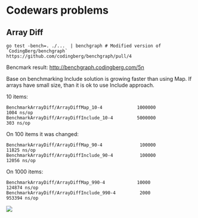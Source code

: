 # Codewars problems

## Array Diff

```shell
go test -bench=. ./...  | benchgraph # Modified version of `CodingBerg/benchgraph` https://github.com/codingberg/benchgraph/pull/4
```

Bencmark result: http://benchgraph.codingberg.com/5n

Base on benchmarking Include solution is growing faster than using Map.
If arrays have small size, than it is ok to use Include approach.

10 items:

```
BenchmarkArrayDiff/ArrayDiffMap_10-4             1000000              1004 ns/op
BenchmarkArrayDiff/ArrayDiffInclude_10-4         5000000               303 ns/op
```

On 100 items it was changed:

```
BenchmarkArrayDiff/ArrayDiffMap_90-4              100000             11825 ns/op
BenchmarkArrayDiff/ArrayDiffInclude_90-4          100000             12056 ns/op
```

On 1000 items:

```
BenchmarkArrayDiff/ArrayDiffMap_990-4            10000            124874 ns/op
BenchmarkArrayDiff/ArrayDiffInclude_990-4         2000            953394 ns/op
```

![](https://duaw26jehqd4r.cloudfront.net/items/250U1Y3n1n1K0d420D33/%5B7e068f1794e0c02adc4029b07e06862a%5D_Find+array+difference+benchmarking.png?v=f1955335)
